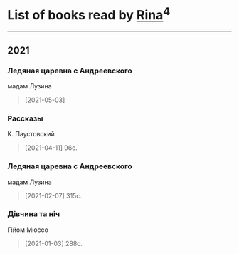 # List of books read by [Rina](https://plus.google.com/u/0/102857111133378678801/)<sup>4</sup>
---

## 2021

### Ледяная царевна с Андреевского
мадам Лузина
> [2021-05-03] 


### Рассказы
К. Паустовский
> [2021-04-11] 96с.


### Ледяная царевна с Андреевского
мадам Лузина
> [2021-02-07] 315с.


### Дівчина та ніч
Гійом Мюссо
> [2021-01-03] 288с.



